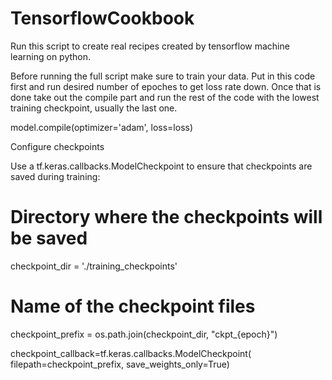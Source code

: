 # TensorflowCookbook
Run this script to create real recipes created by tensorflow machine learning on python. 

Before running the full script make sure to train your data. Put in this code first and run desired number of epoches to get loss rate down. Once that is done take out the compile part and run the rest of the code with the lowest training checkpoint, usually the last one.

model.compile(optimizer='adam', loss=loss)

Configure checkpoints

Use a tf.keras.callbacks.ModelCheckpoint to ensure that checkpoints are saved during training:

# Directory where the checkpoints will be saved
checkpoint_dir = './training_checkpoints'
# Name of the checkpoint files
checkpoint_prefix = os.path.join(checkpoint_dir, "ckpt_{epoch}")

checkpoint_callback=tf.keras.callbacks.ModelCheckpoint(
    filepath=checkpoint_prefix,
    save_weights_only=True)

